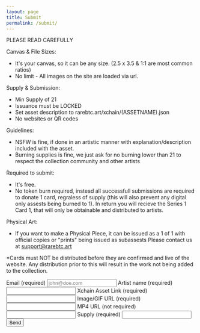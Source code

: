 ```yaml
---
layout: page
title: Submit
permalink: /submit/
---
```


PLEASE READ CAREFULLY

Canvas & File Sizes:
- It's your canvas, so it can be any size. (2.5 x 3.5 & 1:1 are most common ratios)
- No limit - All images on the site are loaded via url.

Supply & Submission:
- Min Supply of 21
- Issuance must be LOCKED
- Set asset description to rarebtc.art/xchain/(ASSETNAME).json
- No websites or QR codes

Guidelines:
- NSFW is fine, if done in an artistic manner with explanation/description included with the asset.
- Burning supplies is fine, we just ask for no burning lower than 21 to respect the collection community and other artists

Required to submit:
- It's free.
- No token burn required, instead all successfull submissions are required to donate 1 card, regraless of supply (this will also prevent any digital only assests being burned to 1). 
In return you will recieve the Series 1 Card 1, that will only be obtainable and distributed to artists.

Physical Art:
- If you want to make a Physical Piece, it can be issued as a 1 of 1 with official copies or "prints" being issued as subassests Please contact us at support@rarebtc.art


*Cards must NOT be distributed before they are confirmed and live of the website. Any distribution prior to this will result in the work not being added to the collection.

<form
    action="https://usebasin.com/f/17f8ff352369"
    method="POST"
    enctype="multipart/form-data"
    id="form"
>
<label for="email">Email <span class="small">(required)</span></label>
<input type="email" name="email" placeholder="john@doe.com" required />
<label for="text">Artist name <span class="small">(required)</span></label>
<input type="text" name="Artist Name" />
<label for="text">Xchain Asset Link <span class="small">(required)</span></label>
<input type="text" name="Asset Link" />
<label for="text">Image/GIF URL <span class="small">(required)</span></label>
<input type="text" name="Image/GIF URL" />
<label for="text">MP4 URL <span class="small">(not required)</span></label>
<input type="text" name="MP4 URL" />
<label for="text">Supply <span class="small">(required)</span></label>
<input type="text" name="Token Supply" />
<button type="submit" id="form-button">Send</button>
<div id="form-message"></div>
</form>

<script type="text/javascript">
var form = document.getElementById("form");
var formMessage = document.getElementById("form-button");
var formButton = document.getElementById("form-button");
form.onsubmit = function(event) {
  event.preventDefault();

  if (confirm("Please make sure your submission information is correct") == true) {
    formMessage.innerHTML = "Sending...";
    formMessage.disabled = true;
    var formData = new FormData(form);
    var xhr = new XMLHttpRequest();
    xhr.open("POST", form.action, true);
    xhr.onload = function(e) {
      console.log(xhr);
      if (xhr.status === 200) {
        formMessage.innerHTML = "Thank you!";
      } else {
        formMessage.innerHTML = "Please try again!"
        formMessage.disabled = false;
      }
    };
    xhr.send(formData);
  }
};
</script>
